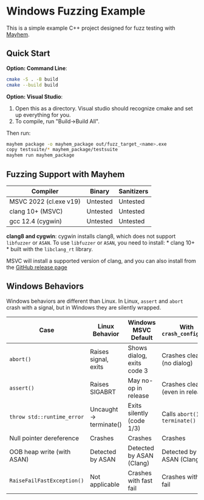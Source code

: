 ﻿# Windows Fuzzing Example

This is a simple example C++ project designed for fuzz testing with [Mayhem](https://forallsecure.com).


## Quick Start

**Option: Command Line**:

```bash
cmake -S . -B build
cmake --build build
```

**Option: Visual Studio**: 
  1. Open this as a directory. Visual studio should recognize cmake and set 
	 up everything for you.
  2. To compile, run "Build->Build All".

Then run:
```bash
mayhem package -o mayhem_package out/fuzz_target_<name>.exe
copy testsuite/* mayhem_package/testsuite
mayhem run mayhem_package
```
 

## Fuzzing Support with Mayhem

| Compiler               | Binary       | Sanitizers  | 
|------------------------|--------------|-------------|
| MSVC 2022 (cl.exe v19) | Untested     | Untested    |
| clang 10+ (MSVC)       | Untested     | Untested    |
| gcc 12.4 (cygwin)      | Untested     | Untested    |



**clang8 and cygwin**: cygwin installs clang8, which does not support 
`libfuzzer` or `ASAN`.  To use `libfuzzer` or `ASAN`, you need to install:
    * clang 10+ 
	* built with the `libclang_rt` library.

MSVC will install a supported version of clang, and you can also install
from the [GitHub release page](https://github.com/llvm/llvm-project/releases)

## Windows Behaviors

Windows behaviors are different than Linux. In Linux, `assert` and `abort`
crash with a signal, but in Windows they are silently wrapped.

| Case                            | Linux Behavior         | Windows MSVC Default        | With `crash_config.cpp`         |
|---------------------------------|------------------------|-----------------------------|----------------------------------|
| `abort()`                       | Raises signal, exits   | Shows dialog, exits code 3  | Crashes cleanly (no dialog)      |
| `assert()`                      | Raises SIGABRT         | May no-op in release        | Crashes cleanly (even in release)|
| `throw std::runtime_error`      | Uncaught → terminate() | Exits silently (code 1/3)   | Calls `abort()` via `terminate()`|
| Null pointer dereference        | Crashes                | Crashes                     | Crashes                          |
| OOB heap write (with ASAN)      | Detected by ASAN       | Detected by ASAN (Clang)    | Detected by ASAN (Clang)         |
| `RaiseFailFastException()`      | Not applicable         | Crashes with fast fail      | Crashes with fast fail           |

